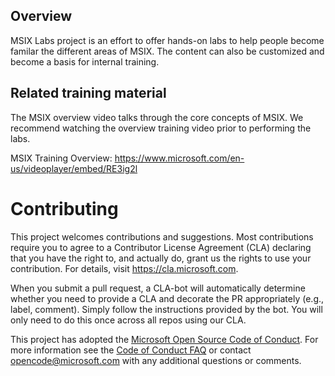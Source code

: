 ## Overview
MSIX Labs project is an effort to offer hands-on labs to help people become familar the different areas of MSIX. The content can also be customized and become a basis for internal training.

## Related training material
The MSIX overview video talks through the core concepts of MSIX.  We recommend watching the overview training video prior to performing the labs.

MSIX Training Overview: https://www.microsoft.com/en-us/videoplayer/embed/RE3ig2l

# Contributing

This project welcomes contributions and suggestions.  Most contributions require you to agree to a
Contributor License Agreement (CLA) declaring that you have the right to, and actually do, grant us
the rights to use your contribution. For details, visit https://cla.microsoft.com.

When you submit a pull request, a CLA-bot will automatically determine whether you need to provide
a CLA and decorate the PR appropriately (e.g., label, comment). Simply follow the instructions
provided by the bot. You will only need to do this once across all repos using our CLA.

This project has adopted the [Microsoft Open Source Code of Conduct](https://opensource.microsoft.com/codeofconduct/).
For more information see the [Code of Conduct FAQ](https://opensource.microsoft.com/codeofconduct/faq/) or
contact [opencode@microsoft.com](mailto:opencode@microsoft.com) with any additional questions or comments.
